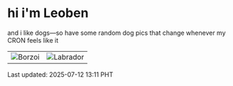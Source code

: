 # hi i'm Leoben

and i like dogs—so have some random dog pics that change whenever my CRON feels like it

|  |  |
|--------|----------|
| ![Borzoi](https://random-dog-vercel.vercel.app/api/random-borzoi?v=1752297090) | ![Labrador](https://random-dog-vercel.vercel.app/api/random-labrador?v=1752297090) |

Last updated: 2025-07-12 13:11 PHT
